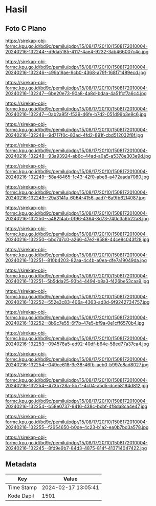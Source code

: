 # Hasil

## Foto C Plano

https://sirekap-obj-formc.kpu.go.id/bd9c/pemilu/pdpr/15/08/17/20/10/1508172010004-20240216-132244--d9da5185-4117-4ae4-9232-3ab466007c4c.jpg

https://sirekap-obj-formc.kpu.go.id/bd9c/pemilu/pdpr/15/08/17/20/10/1508172010004-20240216-132246--c99a19ae-9cb0-4368-a79f-168f71489ecd.jpg

https://sirekap-obj-formc.kpu.go.id/bd9c/pemilu/pdpr/15/08/17/20/10/1508172010004-20240216-132247--6be20e73-90a8-4a8d-bdaa-4a51fcf7a6c4.jpg

https://sirekap-obj-formc.kpu.go.id/bd9c/pemilu/pdpr/15/08/17/20/10/1508172010004-20240216-132247--0ab2a95f-f539-46fe-b7d2-051d99b3e9c6.jpg

https://sirekap-obj-formc.kpu.go.id/bd9c/pemilu/pdpr/15/08/17/20/10/1508172010004-20240216-132248--9d717f0c-83ad-4fd2-891f-cbd512032f8f.jpg

https://sirekap-obj-formc.kpu.go.id/bd9c/pemilu/pdpr/15/08/17/20/10/1508172010004-20240216-132248--93a93924-ab6c-44ad-a0a5-a5378e303e9d.jpg

https://sirekap-obj-formc.kpu.go.id/bd9c/pemilu/pdpr/15/08/17/20/10/1508172010004-20240216-132249--58a48465-1c43-42f0-abe8-a472aada7080.jpg

https://sirekap-obj-formc.kpu.go.id/bd9c/pemilu/pdpr/15/08/17/20/10/1508172010004-20240216-132249--29a3141a-6064-4156-aad7-6a9fb62f4087.jpg

https://sirekap-obj-formc.kpu.go.id/bd9c/pemilu/pdpr/15/08/17/20/10/1508172010004-20240216-132250--a482f4ab-0f96-4364-8d73-740c3a6b22a8.jpg

https://sirekap-obj-formc.kpu.go.id/bd9c/pemilu/pdpr/15/08/17/20/10/1508172010004-20240216-132250--bbc7d7c0-a266-47e2-9588-44ce8c043f28.jpg

https://sirekap-obj-formc.kpu.go.id/bd9c/pemilu/pdpr/15/08/17/20/10/1508172010004-20240216-132251--810b4203-82aa-4c4b-a0ea-dfe7a19049da.jpg

https://sirekap-obj-formc.kpu.go.id/bd9c/pemilu/pdpr/15/08/17/20/10/1508172010004-20240216-132251--5b5dda25-93b4-4494-b8a3-f426be53caa9.jpg

https://sirekap-obj-formc.kpu.go.id/bd9c/pemilu/pdpr/15/08/17/20/10/1508172010004-20240216-132252--552e3c83-406a-4363-ad3d-9f9242734757.jpg

https://sirekap-obj-formc.kpu.go.id/bd9c/pemilu/pdpr/15/08/17/20/10/1508172010004-20240216-132252--8b9c7e55-6f7b-47e5-bf9a-0e1cff6570b4.jpg

https://sirekap-obj-formc.kpu.go.id/bd9c/pemilu/pdpr/15/08/17/20/10/1508172010004-20240216-132253--094578a5-ed92-40df-b64e-58ed77a37ca4.jpg

https://sirekap-obj-formc.kpu.go.id/bd9c/pemilu/pdpr/15/08/17/20/10/1508172010004-20240216-132254--049ce618-9e38-46fb-aeb0-b997e8ad8027.jpg

https://sirekap-obj-formc.kpu.go.id/bd9c/pemilu/pdpr/15/08/17/20/10/1508172010004-20240216-132254--473b728a-5b71-4c04-a5d5-dce58194d812.jpg

https://sirekap-obj-formc.kpu.go.id/bd9c/pemilu/pdpr/15/08/17/20/10/1508172010004-20240216-132254--b58e0737-9416-438c-bcbf-4f8da8ca4e47.jpg

https://sirekap-obj-formc.kpu.go.id/bd9c/pemilu/pdpr/15/08/17/20/10/1508172010004-20240216-132255--f2654650-b0de-4c23-b1a2-ea0b7bd3a578.jpg

https://sirekap-obj-formc.kpu.go.id/bd9c/pemilu/pdpr/15/08/17/20/10/1508172010004-20240216-132245--8fd9e9b7-84d3-4875-814f-413714047422.jpg


## Metadata

| Key        | Value               |
| ---------- | ------------------- |
| Time Stamp | 2024-02-17 13:05:41 |
| Kode Dapil | 1501                |



